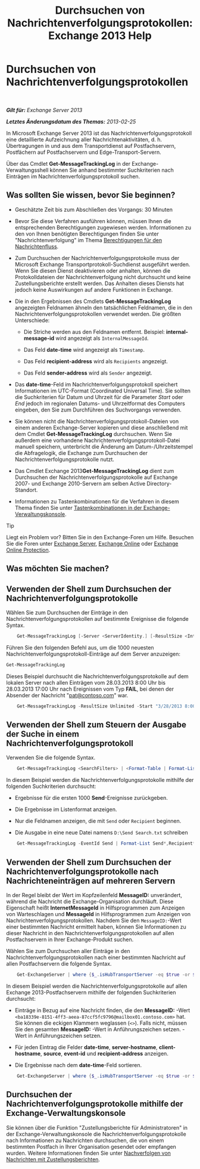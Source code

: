 ﻿---
title: 'Durchsuchen von Nachrichtenverfolgungsprotokollen: Exchange 2013 Help'
TOCTitle: Durchsuchen von Nachrichtenverfolgungsprotokollen
ms:assetid: e1678327-bcd5-42d4-a363-67f33067fe9a
ms:mtpsurl: https://technet.microsoft.com/de-de/library/Bb124926(v=EXCHG.150)
ms:contentKeyID: 51409354
ms.date: 04/24/2018
mtps_version: v=EXCHG.150
ms.translationtype: HT
---

# Durchsuchen von Nachrichtenverfolgungsprotokollen

 

_**Gilt für:** Exchange Server 2013_

_**Letztes Änderungsdatum des Themas:** 2013-02-25_

In Microsoft Exchange Server 2013 ist das Nachrichtenverfolgungsprotokoll eine detaillierte Aufzeichnung aller Nachrichtenaktivitäten, d. h. Übertragungen in und aus dem Transportdienst auf Postfachservern, Postfächern auf Postfachservern und Edge-Transport-Servern.

Über das Cmdlet **Get-MessageTrackingLog** in der Exchange-Verwaltungsshell können Sie anhand bestimmter Suchkriterien nach Einträgen im Nachrichtenverfolgungsprotokoll suchen.

## Was sollten Sie wissen, bevor Sie beginnen?

  - Geschätzte Zeit bis zum Abschließen des Vorgangs: 30 Minuten

  - Bevor Sie diese Verfahren ausführen können, müssen Ihnen die entsprechenden Berechtigungen zugewiesen werden. Informationen zu den von Ihnen benötigten Berechtigungen finden Sie unter "Nachrichtenverfolgung" im Thema [Berechtigungen für den Nachrichtenfluss](mail-flow-permissions-exchange-2013-help.md).

  - Zum Durchsuchen der Nachrichtenverfolgungsprotokolle muss der Microsoft Exchange Transportprotokoll-Suchdienst ausgeführt werden. Wenn Sie diesen Dienst deaktivieren oder anhalten, können die Protokolldateien der Nachrichtenverfolgung nicht durchsucht und keine Zustellungsberichte erstellt werden. Das Anhalten dieses Diensts hat jedoch keine Auswirkungen auf andere Funktionen in Exchange.

  - Die in den Ergebnissen des Cmdlets **Get-MessageTrackingLog** angezeigten Feldnamen ähneln den tatsächlichen Feldnamen, die in den Nachrichtenverfolgungsprotokollen verwendet werden. Die größten Unterschiede:
    
      - Die Striche werden aus den Feldnamen entfernt. Beispiel: **internal-message-id** wird angezeigt als `InternalMessageId`.
    
      - Das Feld **date-time** wird angezeigt als `Timestamp`.
    
      - Das Feld **recipient-address** wird als `Recipients` angezeigt.
    
      - Das Feld **sender-address** wird als `Sender` angezeigt.

  - Das **date-time**-Feld im Nachrichtenverfolgungsprotokoll speichert Informationen im UTC-Format (Coordinated Universal Time). Sie sollten die Suchkriterien für Datum und Uhrzeit für die Parameter *Start* oder *End* jedoch im regionalen Datums- und Uhrzeitformat des Computers eingeben, den Sie zum Durchführen des Suchvorgangs verwenden.

  - Sie können nicht die Nachrichtenverfolgungsprotokoll-Dateien von einem anderen Exchange-Server kopieren und diese anschließend mit dem Cmdlet **Get-MessageTrackingLog** durchsuchen. Wenn Sie außerdem eine vorhandene Nachrichtenverfolgungsprotokoll-Datei manuell speichern, unterbricht die Änderung am Datum-/Uhrzeitstempel die Abfragelogik, die Exchange zum Durchsuchen der Nachrichtenverfolgungsprotokolle nutzt.

  - Das Cmdlet Exchange 2013**Get-MessageTrackingLog** dient zum Durchsuchen der Nachrichtenverfolgungsprotokolle auf Exchange 2007- und Exchange 2010-Servern am selben Active Directory-Standort.

  - Informationen zu Tastenkombinationen für die Verfahren in diesem Thema finden Sie unter [Tastenkombinationen in der Exchange-Verwaltungskonsole](keyboard-shortcuts-in-the-exchange-admin-center-exchange-online-protection-help.md).


> [!TIP]
> Liegt ein Problem vor? Bitten Sie in den Exchange-Foren um Hilfe. Besuchen Sie die Foren unter <A href="https://go.microsoft.com/fwlink/p/?linkid=60612">Exchange Server</A>, <A href="https://go.microsoft.com/fwlink/p/?linkid=267542">Exchange Online</A> oder <A href="https://go.microsoft.com/fwlink/p/?linkid=285351">Exchange Online Protection</A>.



## Was möchten Sie machen?

## Verwenden der Shell zum Durchsuchen der Nachrichtenverfolgungsprotokolle

Wählen Sie zum Durchsuchen der Einträge in den Nachrichtenverfolgungsprotokollen auf bestimmte Ereignisse die folgende Syntax.

```powershell
    Get-MessageTrackingLog [-Server <ServerIdentity.] [-ResultSize <Integer> | Unlimited] [-Start <DateTime>] [-End <DateTime>] [-EventId <EventId>] [-InternalMessageId <InternalMessageId>] [-MessageId <MessageId>] [-MessageSubject <Subject>] [-Recipients <RecipientAddress1,RecipientAddress2...>] [-Reference <Reference>] [-Sender <SenderAddress>]
```

Führen Sie den folgenden Befehl aus, um die 1000 neuesten Nachrichtenverfolgungsprotokoll-Einträge auf dem Server anzuzeigen:

```powershell
Get-MessageTrackingLog
```

Dieses Beispiel durchsucht die Nachrichtenverfolgungsprotokolle auf dem lokalen Server nach allen Einträgen vom 28.03.2013 8:00 Uhr bis 28.03.2013 17:00 Uhr nach Ereignissen vom Typ **FAIL**, bei denen der Absender der Nachricht "pat@contoso.com" war.

```powershell
    Get-MessageTrackingLog -ResultSize Unlimited -Start "3/28/2013 8:00AM" -End "3/28/2013 5:00PM" -EventId "Fail" -Sender "pat@contoso.com"
```

## Verwenden der Shell zum Steuern der Ausgabe der Suche in einem Nachrichtenverfolgungsprotokoll

Verwenden Sie die folgende Syntax.

```powershell
    Get-MessageTrackingLog <SearchFilters> | <Format-Table | Format-List> [<FieldNames>] [<OutputFileOptions>]
```

In diesem Beispiel werden die Nachrichtenverfolgungsprotokolle mithilfe der folgenden Suchkriterien durchsucht:

  - Ergebnisse für die ersten 1000 **Send**-Ereignisse zurückgeben.

  - Die Ergebnisse im Listenformat anzeigen.

  - Nur die Feldnamen anzeigen, die mit `Send` oder `Recipient` beginnen.

  - Die Ausgabe in eine neue Datei namens `D:\Send Search.txt` schreiben

<!-- end list -->

```powershell
    Get-MessageTrackingLog -EventId Send | Format-List Send*,Recipient* > "D:\Send Search.txt"
```

## Verwenden der Shell zum Durchsuchen der Nachrichtenverfolgungsprotokolle nach Nachrichteneinträgen auf mehreren Servern

In der Regel bleibt der Wert im Kopfzeilenfeld **MessageID:**  unverändert, während die Nachricht die Exchange-Organisation durchläuft. Diese Eigenschaft heißt **InternetMessageId** in Hilfsprogrammen zum Anzeigen von Warteschlagen und **MessageId** in Hilfsprogrammen zum Anzeigen von Nachrichtenverfolgungsprotokollen. Nachdem Sie den `MessageID:`-Wert einer bestimmten Nachricht ermittelt haben, können Sie Informationen zu dieser Nachricht in den Nachrichtenverfolgungsprotokollen auf allen Postfachservern in Ihrer Exchange-Produkt suchen.

Wählen Sie zum Durchsuchen aller Einträge in den Nachrichtenverfolgungsprotokollen nach einer bestimmten Nachricht auf allen Postfachservern die folgende Syntax.

```powershell
    Get-ExchangeServer | where {$_.isHubTransportServer -eq $true -or $_.isMailboxServer -eq $true} | Get-MessageTrackingLog -MessageId <MessageID> | Select-Object <CommaSeparatedFieldNames> | Sort-Object -Property <FieldName>
```

In diesem Beispiel werden die Nachrichtenverfolgungsprotokolle auf allen Exchange 2013-Postfachservern mithilfe der folgenden Suchkriterien durchsucht:

  - Einträge in Bezug auf eine Nachricht finden, die den **MessageID:**  -Wert `<ba18339e-8151-4ff3-aeea-87ccf5fc9796@mailbox01.contoso.com>` hat. Sie können die eckigen Klammern weglassen (`<>`). Falls nicht, müssen Sie den gesamten **MessageID:** -Wert in Anführungszeichen setzen. -Wert in Anführungszeichen setzen.

  - Für jeden Eintrag die Felder **date-time**, **server-hostname**, **client-hostname**, **source**, **event-id** und **recipient-address** anzeigen.

  - Die Ergebnisse nach dem **date-time**-Feld sortieren.

<!-- end list -->

```powershell
    Get-ExchangeServer | where {$_.isHubTransportServer -eq $true -or $_.isMailboxServer -eq $true} | Get-MessageTrackingLog -MessageId ba18339e-8151-4ff3-aeea-87ccf5fc9796@mailbox01.contoso.com | Select-Object Timestamp,ServerHostname,ClientHostname,Source,EventId,Recipients | Sort-Object -Property Timestamp
```

## Durchsuchen der Nachrichtenverfolgungsprotokolle mithilfe der Exchange-Verwaltungskonsole

Sie können über die Funktion "Zustellungsberichte für Administratoren" in der Exchange-Verwaltungskonsole die Nachrichtenverfolgungsprotokolle nach Informationen zu Nachrichten durchsuchen, die von einem bestimmten Postfach in Ihrer Organisation gesendet oder empfangen wurden. Weitere Informationen finden Sie unter [Nachverfolgen von Nachrichten mit Zustellungsberichten](track-messages-with-delivery-reports-exchange-2013-help.md).

